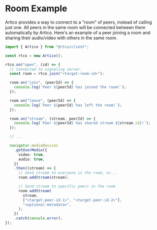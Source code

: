# Room Example

Artico provides a way to connect to a "room" of peers, instead of calling just one.
All peers in the same room will be connected between them automatically by Artico.
Here's an example of a peer joining a room and sharing their audio/video with others in the same room.

```ts
import { Artico } from "@rtco/client";

const rtco = new Artico();

rtco.on("open", (id) => {
  // Connected to signaling server.
  const room = rtco.join("<target-room-id>");

  room.on("join", (peerId) => {
    console.log(`Peer ${peerId} has joined the room!`);
  });

  room.on("leave", (peerId) => {
    console.log(`Peer ${peerId} has left the room!`);
  });

  room.on("stream", (stream, peerId) => {
    console.log(`Peer ${peerId} has shared stream ${stream.id}!`);
  });

  // ...

  navigator.mediaDevices
    .getUserMedia({
      video: true,
      audio: true,
    })
    .then((stream) => {
      // Send stream to everyone in the room, or...
      room.addStream(stream);

      // Send stream to specific peers in the room
      room.addStream(
        stream,
        ["<target-peer-id-1>", "<target-peer-id-2>"],
        "<optional-metadata>",
      );
    })
    .catch(console.error);
});
```
